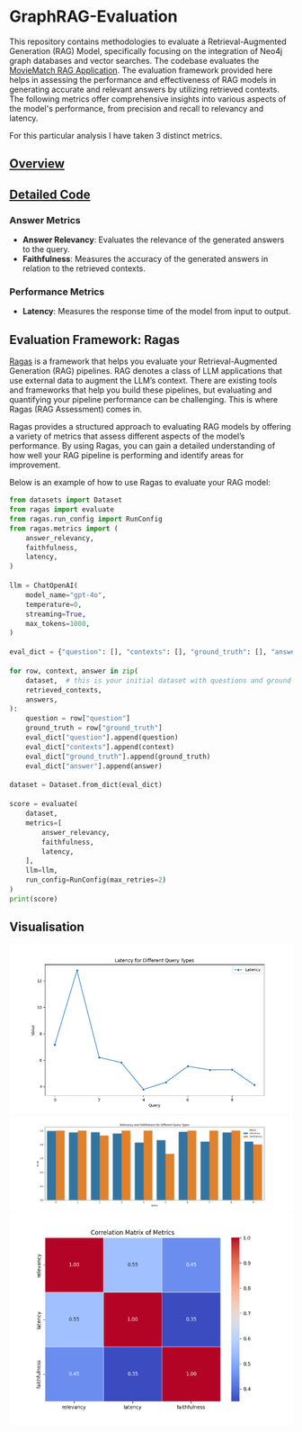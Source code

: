 # GraphRAG-Evaluation

This repository contains methodologies to evaluate a Retrieval-Augmented Generation (RAG) Model, specifically focusing on the integration of Neo4j graph databases and vector searches. The codebase evaluates the [MovieMatch RAG Application](https://github.com/abhi7991/RAGApplication). The evaluation framework provided here helps in assessing the performance and effectiveness of RAG models in generating accurate and relevant answers by utilizing retrieved contexts. The following metrics offer comprehensive insights into various aspects of the model's performance, from precision and recall to relevancy and latency.

For this particular analysis I have taken 3 distinct metrics.

## [Overview](Evaluation_Report.pdf)

## [Detailed Code](Evaluating_MovieMatch.ipynb)

### Answer Metrics
- **Answer Relevancy**: Evaluates the relevance of the generated answers to the query.
- **Faithfulness**: Measures the accuracy of the generated answers in relation to the retrieved contexts.

### Performance Metrics
- **Latency**: Measures the response time of the model from input to output.


## Evaluation Framework: Ragas

[Ragas](https://docs.ragas.io/en/stable/index.html) is a framework that helps you evaluate your Retrieval-Augmented Generation (RAG) pipelines. RAG denotes a class of LLM applications that use external data to augment the LLM’s context. There are existing tools and frameworks that help you build these pipelines, but evaluating and quantifying your pipeline performance can be challenging. This is where Ragas (RAG Assessment) comes in.

Ragas provides a structured approach to evaluating RAG models by offering a variety of metrics that assess different aspects of the model’s performance. By using Ragas, you can gain a detailed understanding of how well your RAG pipeline is performing and identify areas for improvement.


Below is an example of how to use Ragas to evaluate your RAG model:

```python
from datasets import Dataset
from ragas import evaluate
from ragas.run_config import RunConfig
from ragas.metrics import (
    answer_relevancy,
    faithfulness,
    latency,
)

llm = ChatOpenAI(
    model_name="gpt-4o",
    temperature=0,
    streaming=True,
    max_tokens=1000,
)

eval_dict = {"question": [], "contexts": [], "ground_truth": [], "answer": []}
 
for row, context, answer in zip(
    dataset,  # this is your initial dataset with questions and ground truths
    retrieved_contexts,
    answers,
):
    question = row["question"]
    ground_truth = row["ground_truth"]
    eval_dict["question"].append(question)
    eval_dict["contexts"].append(context)
    eval_dict["ground_truth"].append(ground_truth)
    eval_dict["answer"].append(answer)

dataset = Dataset.from_dict(eval_dict)

score = evaluate(
    dataset,
    metrics=[
        answer_relevancy,
        faithfulness,
        latency,
    ],
    llm=llm,
    run_config=RunConfig(max_retries=2)
)
print(score)

```

## Visualisation

![alt text](Images/plot1.png)
![alt text](Images/plot2.png)
![alt text](Images/plot3.png)